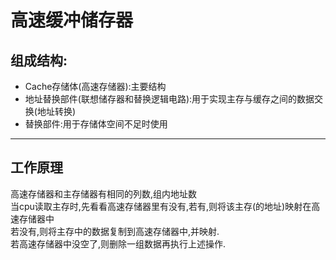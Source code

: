 高速缓冲储存器  
======
## 组成结构:  
 - Cache存储体(高速存储器):主要结构  
 - 地址替换部件(联想储存器和替换逻辑电路):用于实现主存与缓存之间的数据交换(地址转换)  
 - 替换部件:用于存储体空间不足时使用  
 ----------
## 工作原理  
高速存储器和主存储器有相同的列数,组内地址数  
当cpu读取主存时,先看看高速存储器里有没有,若有,则将该主存(的地址)映射在高速存储器中  
若没有,则将主存中的数据复制到高速存储器中,并映射.  
若高速存储器中没空了,则删除一组数据再执行上述操作.  
